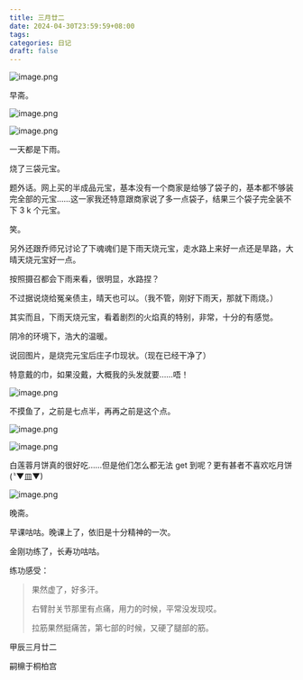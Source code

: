```yaml
---
title: 三月廿二
date: 2024-04-30T23:59:59+08:00
tags: 
categories: 日记
draft: false
---
```

![image.png](https://cdn.jsdelivr.net/gh/luo029/blogimage@main/24%200501%202249%2013.png)

早斋。

![image.png](https://cdn.jsdelivr.net/gh/luo029/blogimage@main/24%200501%202249%2023.png)

![image.png](https://cdn.jsdelivr.net/gh/luo029/blogimage@main/24%200501%202242%2000.png)

一天都是下雨。

烧了三袋元宝。

题外话。网上买的半成品元宝，基本没有一个商家是给够了袋子的，基本都不够装完全部的元宝……这一家我还特意跟商家说了多一点袋子，结果三个袋子完全装不下 3 k 个元宝。

笑。

另外还跟乔师兄讨论了下魂魂们是下雨天烧元宝，走水路上来好一点还是旱路，大晴天烧元宝好一点。

按照摄召都会下雨来看，很明显，水路捏？

不过据说烧给冤亲债主，晴天也可以。（我不管，刚好下雨天，那就下雨烧。）

其实而且，下雨天烧元宝，看着剧烈的火焰真的特别，非常，十分的有感觉。

阴冷的环境下，浩大的温暖。

说回图片，是烧完元宝后庄子巾现状。（现在已经干净了）

特意戴的巾，如果没戴，大概我的头发就要……唔！

![image.png](https://cdn.jsdelivr.net/gh/luo029/blogimage@main/24%200501%202246%2023.png)

不摸鱼了，之前是七点半，再再之前是这个点。

![image.png](https://cdn.jsdelivr.net/gh/luo029/blogimage@main/24%200501%202246%2045.png)

![image.png](https://cdn.jsdelivr.net/gh/luo029/blogimage@main/24%200501%202247%2023.png)

白莲蓉月饼真的很好吃……但是他们怎么都无法 get 到呢？更有甚者不喜欢吃月饼 (〝▼皿▼)

![image.png](https://cdn.jsdelivr.net/gh/luo029/blogimage@main/24%200501%202247%2031.png)

晚斋。

早课咕咕。晚课上了，依旧是十分精神的一次。

金刚功练了，长寿功咕咕。

练功感受：

> 果然虚了，好多汗。
> 
> 右臂肘关节那里有点痛，用力的时候，平常没发现哎。
> 
> 拉筋果然挺痛苦，第七部的时候，又硬了腿部的筋。

甲辰三月廿二

嗣檙于桐柏宫